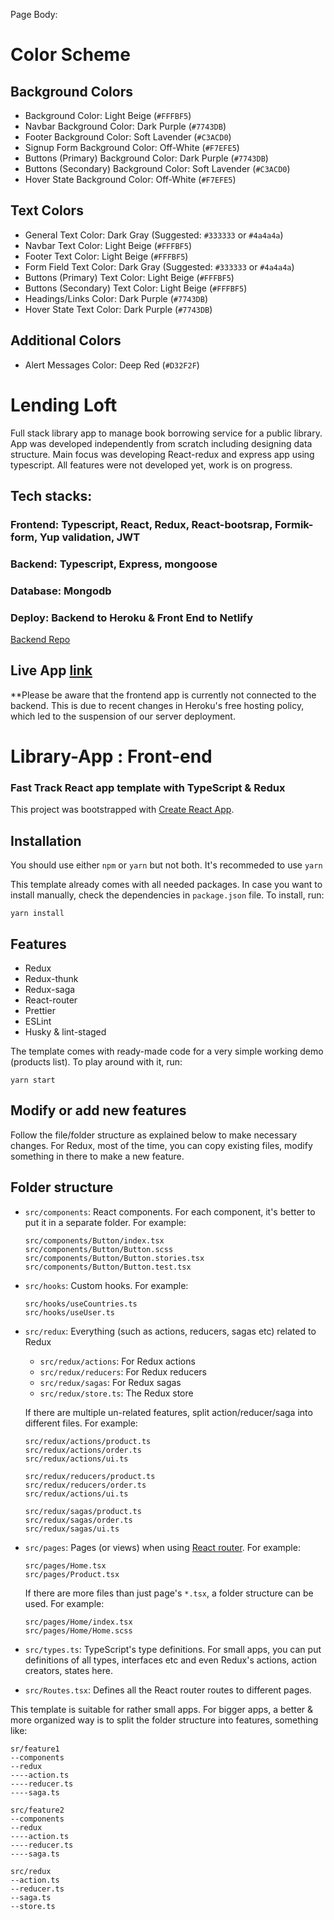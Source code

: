 Page Body:
# Color Scheme

## Background Colors
- Background Color: Light Beige (`#FFFBF5`)
- Navbar Background Color: Dark Purple (`#7743DB`)
- Footer Background Color: Soft Lavender (`#C3ACD0`)
- Signup Form Background Color: Off-White (`#F7EFE5`)
- Buttons (Primary) Background Color: Dark Purple (`#7743DB`)
- Buttons (Secondary) Background Color: Soft Lavender (`#C3ACD0`)
- Hover State Background Color: Off-White (`#F7EFE5`)

## Text Colors
- General Text Color: Dark Gray (Suggested: `#333333` or `#4a4a4a`)
- Navbar Text Color: Light Beige (`#FFFBF5`)
- Footer Text Color: Light Beige (`#FFFBF5`)
- Form Field Text Color: Dark Gray (Suggested: `#333333` or `#4a4a4a`)
- Buttons (Primary) Text Color: Light Beige (`#FFFBF5`)
- Buttons (Secondary) Text Color: Light Beige (`#FFFBF5`)
- Headings/Links Color: Dark Purple (`#7743DB`)
- Hover State Text Color: Dark Purple (`#7743DB`)

## Additional Colors
- Alert Messages Color: Deep Red (`#D32F2F`)

# Lending Loft
Full stack library app to manage book borrowing service for a public library. App was developed independently from scratch including designing data structure. Main focus was developing React-redux and express app using typescript.
All features were not developed yet, work is on progress.
## Tech stacks:

### Frontend: Typescript, React, Redux, React-bootsrap, Formik-form, Yup validation, JWT

### Backend: Typescript, Express, mongoose

### Database: Mongodb

### Deploy: Backend to Heroku & Front End to Netlify

[Backend Repo](https://github.com/moscuet/library-server100)

## Live App [link](https://festive-albattani-cd3868.netlify.app/)
**Please be aware that the frontend app is currently not connected to the backend. This is due to recent changes in Heroku's free hosting policy, which led to the suspension of our server deployment.

# Library-App : Front-end

### Fast Track React app template with TypeScript & Redux 
This project was bootstrapped with [Create React App](https://github.com/facebook/create-react-app).

## Installation
You should use either `npm` or `yarn` but not both. It's recommeded to use `yarn`

This template already comes with all needed packages. In case you want to install manually, check the dependencies in `package.json` file. To install, run:
```
yarn install
```

## Features
* Redux
* Redux-thunk
* Redux-saga
* React-router
* Prettier
* ESLint
* Husky & lint-staged

The template comes with ready-made code for a very simple working demo (products list). To play around with it, run:
```
yarn start
```

## Modify or add new features
Follow the file/folder structure as explained below to make necessary changes. For Redux, most of the time, you can copy existing files, modify something in there to make a new feature.

## Folder structure
* `src/components`: React components. For each component, it's better to put it in a separate folder. For example:
  ```
  src/components/Button/index.tsx
  src/components/Button/Button.scss
  src/components/Button/Button.stories.tsx
  src/components/Button/Button.test.tsx
  ```

* `src/hooks`: Custom hooks. For example:
  ```
  src/hooks/useCountries.ts
  src/hooks/useUser.ts
  ```

* `src/redux`: Everything (such as actions, reducers, sagas etc) related to Redux
  * `src/redux/actions`: For Redux actions
  * `src/redux/reducers`: For Redux reducers
  * `src/redux/sagas`: For Redux sagas
  * `src/redux/store.ts`: The Redux store

  If there are multiple un-related features, split action/reducer/saga into different files. For example:
  ```
  src/redux/actions/product.ts
  src/redux/actions/order.ts
  src/redux/actions/ui.ts
  ```
  ```
  src/redux/reducers/product.ts
  src/redux/reducers/order.ts
  src/redux/actions/ui.ts
  ```
  ```
  src/redux/sagas/product.ts
  src/redux/sagas/order.ts
  src/redux/sagas/ui.ts
  ```



* `src/pages`: Pages (or views) when using [React router](https://reacttraining.com/react-router/web/guides/quick-start). For example:
  ```
  src/pages/Home.tsx
  src/pages/Product.tsx
  ```
  If there are more files than just page's `*.tsx`, a folder structure can be used. For example:
  ```
  src/pages/Home/index.tsx
  src/pages/Home/Home.scss
  ```


* `src/types.ts`: TypeScript's type definitions. For small apps, you can put definitions of all types, interfaces etc and even Redux's actions, action creators, states here.

* `src/Routes.tsx`: Defines all the React router routes to different pages.

This template is suitable for rather small apps. For bigger apps, a better & more organized way is to split the folder structure into features, something like:
  ```
  sr/feature1
  --components
  --redux
  ----action.ts
  ----reducer.ts
  ----saga.ts

  src/feature2
  --components
  --redux
  ----action.ts
  ----reducer.ts
  ----saga.ts

  src/redux
  --action.ts
  --reducer.ts
  --saga.ts
  --store.ts
  ```
